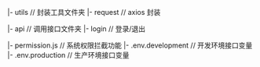 |- utils                                                // 封装工具文件夹
    |- request                                          // axios 封装


|- api                                                  // 调用接口文件夹
    |- login                                            // 登录/退出



|- permission.js                                        // 系统权限拦截功能
|- .env.development                                     // 开发环境接口变量
|- .env.production                                      // 生产环境接口变量